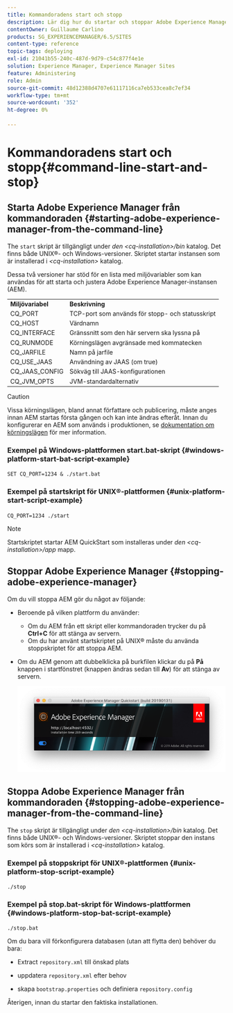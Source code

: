 ```yaml
---
title: Kommandoradens start och stopp
description: Lär dig hur du startar och stoppar Adobe Experience Manager från kommandoraden.
contentOwner: Guillaume Carlino
products: SG_EXPERIENCEMANAGER/6.5/SITES
content-type: reference
topic-tags: deploying
exl-id: 21041b55-240c-487d-9d79-c54c877f4e1e
solution: Experience Manager, Experience Manager Sites
feature: Administering
role: Admin
source-git-commit: 48d12388d4707e61117116ca7eb533cea8c7ef34
workflow-type: tm+mt
source-wordcount: '352'
ht-degree: 0%

---
```


# Kommandoradens start och stopp{#command-line-start-and-stop}

## Starta Adobe Experience Manager från kommandoraden {#starting-adobe-experience-manager-from-the-command-line}

The `start` skript är tillgängligt under *den &lt;cq-installation>/bin* katalog. Det finns både UNIX®- och Windows-versioner. Skriptet startar instansen som är installerad i *&lt;cq-installation>* katalog.

Dessa två versioner har stöd för en lista med miljövariabler som kan användas för att starta och justera Adobe Experience Manager-instansen (AEM).

<table>
 <tbody>
  <tr>
   <td><strong>Miljövariabel </strong></td>
   <td><strong>Beskrivning </strong></td>
  </tr>
  <tr>
   <td>CQ_PORT</td>
   <td>TCP-port som används för stopp- och statusskript<br /> </td>
  </tr>
  <tr>
   <td>CQ_HOST</td>
   <td>Värdnamn<br /> </td>
  </tr>
  <tr>
   <td>CQ_INTERFACE</td>
   <td>Gränssnitt som den här servern ska lyssna på<br /> </td>
  </tr>
  <tr>
   <td>CQ_RUNMODE</td>
   <td>Körningslägen avgränsade med kommatecken<br /> </td>
  </tr>
  <tr>
   <td>CQ_JARFILE</td>
   <td>Namn på jarfile<br /> </td>
  </tr>
  <tr>
   <td>CQ_USE_JAAS</td>
   <td>Användning av JAAS (om true)<br /> </td>
  </tr>
  <tr>
   <td>CQ_JAAS_CONFIG</td>
   <td>Sökväg till JAAS-konfigurationen<br /> </td>
  </tr>
  <tr>
   <td>CQ_JVM_OPTS</td>
   <td>JVM-standardalternativ<br /> </td>
  </tr>
 </tbody>
</table>

>[!CAUTION]
>
>Vissa körningslägen, bland annat författare och publicering, måste anges innan AEM startas första gången och kan inte ändras efteråt. Innan du konfigurerar en AEM som används i produktionen, se [dokumentation om körningslägen](/help/sites-deploying/configure-runmodes.md) för mer information.

### Exempel på Windows-plattformen start.bat-skript {#windows-platform-start-bat-script-example}

```shell
SET CQ_PORT=1234 & ./start.bat
```

### Exempel på startskript för UNIX®-plattformen {#unix-platform-start-script-example}

```shell
CQ_PORT=1234 ./start
```

>[!NOTE]
>
>Startskriptet startar AEM QuickStart som installeras under *den &lt;cq-installation>/app* mapp.

## Stoppar Adobe Experience Manager {#stopping-adobe-experience-manager}

Om du vill stoppa AEM gör du något av följande:

* Beroende på vilken plattform du använder:

   * Om du AEM från ett skript eller kommandoraden trycker du på **Ctrl+C** för att stänga av servern.
   * Om du har använt startskriptet på UNIX® måste du använda stoppskriptet för att stoppa AEM.

* Om du AEM genom att dubbelklicka på burkfilen klickar du på **På** knappen i startfönstret (knappen ändras sedan till **Av**) för att stänga av servern.

  ![chlimage_1-63](assets/chlimage_1-63.png)

## Stoppa Adobe Experience Manager från kommandoraden {#stopping-adobe-experience-manager-from-the-command-line}

The `stop` skript är tillgängligt under *den &lt;cq-installation>/bin* katalog. Det finns både UNIX®- och Windows-versioner. Skriptet stoppar den instans som körs som är installerad i *&lt;cq-installation>* katalog.

### Exempel på stoppskript för UNIX®-plattformen {#unix-platform-stop-script-example}

```shell
./stop
```

### Exempel på stop.bat-skript för Windows-plattformen {#windows-platform-stop-bat-script-example}

```shell
./stop.bat
```

Om du bara vill förkonfigurera databasen (utan att flytta den) behöver du bara:

* Extract `repository.xml` till önskad plats

* uppdatera `repository.xml` efter behov

* skapa `bootstrap.properties` och definiera `repository.config`

Återigen, innan du startar den faktiska installationen.

